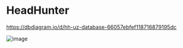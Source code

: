 # HeadHunter

https://dbdiagram.io/d/hh-uz-database-66057ebfef118716879195dc

![image](https://github.com/HeadHunterUz/HeadHunter/assets/138248626/45dcdee8-3110-478c-a728-a8fc8fe0f6d3)

